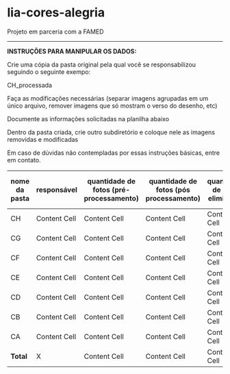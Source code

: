 # lia-cores-alegria

Projeto em parceria com a FAMED

------------------------------------------------------------------------------------------------------------------------------------------------------------------------------------------------------------------------------

**INSTRUÇÕES PARA MANIPULAR OS DADOS:**

Crie uma cópia da pasta original pela qual você se responsabilizou seguindo o seguinte exempo:

CH_processada

Faça as modificações necessárias (separar imagens agrupadas em um único arquivo, remover imagens que só mostram o verso do desenho, etc)

Documente as informações solicitadas na planilha abaixo

Dentro da pasta criada, crie outro subdiretório e coloque nele as imagens removidas e modificadas

Em caso de dúvidas não contempladas por essas instruções básicas, entre em contato.


| nome da pasta | responsável | quantidade de fotos (pré-processamento) | quantidade de fotos (pós processamento) | quantidade de fotos eliminadas | link para a pasta original | link para a pasta (pós processamento) |
|---------------|-------------|------------------------------------------|------------------------------------------|--------------------------------|-----------------------------|----------------------------------------|
| CH            |  Content Cell | Content Cell                             | Content Cell                             | Content Cell                   | Content Cell               | Content Cell                            |
| CG            |  Content Cell | Content Cell                             | Content Cell                             | Content Cell                   | Content Cell               | Content Cell                            |
| CF            | Content Cell | Content Cell                             | Content Cell                             | Content Cell                   | Content Cell               | Content Cell                            |
| CE            | Content Cell | Content Cell                             | Content Cell                             | Content Cell                   | Content Cell               | Content Cell                            |
| CD            | Content Cell | Content Cell                             | Content Cell                             | Content Cell                   | Content Cell               | Content Cell                            |
| CB            | Content Cell | Content Cell                             | Content Cell                             | Content Cell                   | Content Cell               | Content Cell                            |
| CA            | Content Cell | Content Cell                             | Content Cell                             | Content Cell                   | Content Cell               | Content Cell                            |
| **Total**     | X            | Content Cell                             | Content Cell                             | Content Cell                   | X           | X                                      |
